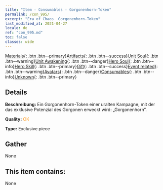 ```yaml
---
title: "Item - Consumables - Gorgonenhorn-Token"
permalink: /con_995/
excerpt: "Era of Chaos  Gorgonenhorn-Token"
last_modified_at: 2021-04-27
locale: de
ref: "con_995.md"
toc: false
classes: wide
---
```

 [Materials](/ItemsDE/){: .btn .btn--primary}[Artifacts](/ItemsDE/Artifacts/){: .btn .btn--success}[Unit Soul](/ItemsDE/UnitSoul/){: .btn .btn--warning}[Unit Awakening](/ItemsDE/UnitAwakening/){: .btn .btn--danger}[Hero Soul](/ItemsDE/HeroSoul/){: .btn .btn--info}[Hero Skill](/ItemsDE/HeroSkill/){: .btn .btn--primary}[Gift](/ItemsDE/Gift/){: .btn .btn--success}[Event related](/ItemsDE/Events/){: .btn .btn--warning}[Avatars](/ItemsDE/Avatars/){: .btn .btn--danger}[Consumables](/ItemsDE/Consumables/){: .btn .btn--info}[Unknown](/ItemsDE/Unknown/){: .btn .btn--primary}

## Details
 **Beschreibung:** Ein Gorgonenhorn-Token einer uralten Kampagne, mit der das exklusive Potenzial des Gorgonen erweckt wird: „Gorgonenhorn“.

 **Quality:** <span style="color: #FF8C00">OK</span>

 **Type:** Exclusive piece

## Gather

  None

## This item contains:

  None


